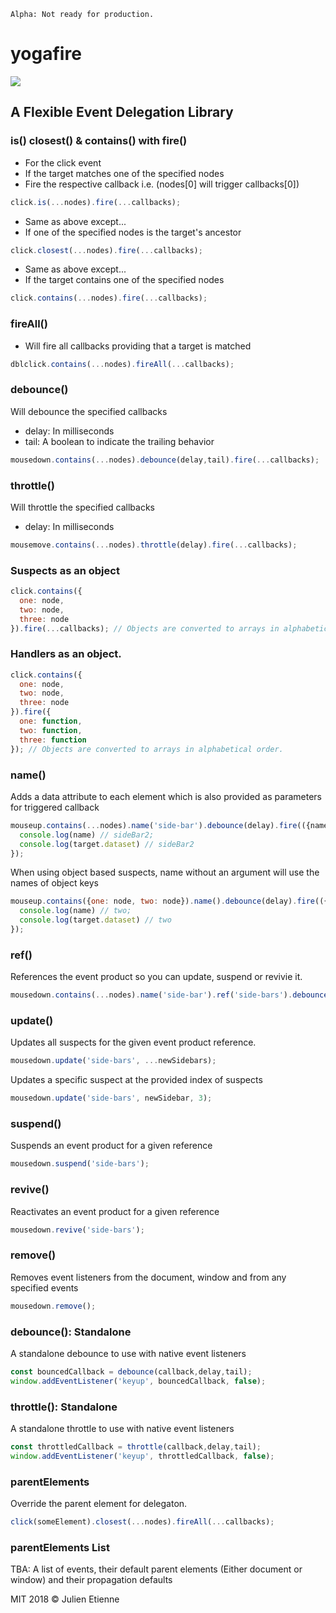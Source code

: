 ```
Alpha: Not ready for production.
```
# yogafire
<img src="https://preview.ibb.co/bYQGNa/yoga_fire.gif">

## A Flexible Event Delegation Library


### is() closest() & contains() with fire()
- For the click event 
- If the target matches one of the specified nodes
- Fire the respective callback i.e. (nodes[0] will trigger callbacks[0])
```javascript
click.is(...nodes).fire(...callbacks);
```
- Same as above except...
- If one of the specified nodes is the target's ancestor 
```javascript
click.closest(...nodes).fire(...callbacks);
```

- Same as above except...
- If the target contains one of the specified nodes
```javascript
click.contains(...nodes).fire(...callbacks);
```

### fireAll()
- Will fire all callbacks providing that a target is matched
```javascript
dblclick.contains(...nodes).fireAll(...callbacks);
```

### debounce() 
Will debounce the specified callbacks
- delay: In milliseconds 
- tail: A boolean to indicate the trailing behavior
```javascript
mousedown.contains(...nodes).debounce(delay,tail).fire(...callbacks);
```

### throttle() 
Will throttle the specified callbacks
- delay: In milliseconds 
```javascript
mousemove.contains(...nodes).throttle(delay).fire(...callbacks);
```
### Suspects as an object 
```javascript
click.contains({
  one: node,
  two: node,
  three: node
}).fire(...callbacks); // Objects are converted to arrays in alphabetical order.
```

### Handlers as an object.
```javascript
click.contains({
  one: node,
  two: node,
  three: node
}).fire({
  one: function,
  two: function,
  three: function
}); // Objects are converted to arrays in alphabetical order.
```
### name()
Adds a data attribute to each element which is also provided as parameters for triggered callback
```javascript
mouseup.contains(...nodes).name('side-bar').debounce(delay).fire(({name, target}) => {
  console.log(name) // sideBar2;
  console.log(target.dataset) // sideBar2
});
```
When using object based suspects, name without an argument will use the names of object keys  
```javascript
mouseup.contains({one: node, two: node}).name().debounce(delay).fire(({name, target}) => {
  console.log(name) // two;
  console.log(target.dataset) // two
});
```


### ref()
References the event product so you can update, suspend or revivie it. 
```javascript
mousedown.contains(...nodes).name('side-bar').ref('side-bars').debounce(delay).fire(...callbacks);
```

### update()
Updates all suspects for the given event product reference.
```javascript
mousedown.update('side-bars', ...newSidebars);
```
Updates a specific suspect at the provided index of suspects
```javascript
mousedown.update('side-bars', newSidebar, 3);
```
### suspend()
Suspends an event product for a given reference
```javascript
mousedown.suspend('side-bars');
```

### revive()
Reactivates an event product for a given reference
```javascript
mousedown.revive('side-bars');
```

### remove()
Removes event listeners from the document, window and from any specified events
```javascript
mousedown.remove();
```

### debounce(): Standalone
A standalone debounce to use with native event listeners 
```javascript
const bouncedCallback = debounce(callback,delay,tail);
window.addEventListener('keyup', bouncedCallback, false);
```

### throttle(): Standalone
A standalone throttle to use with native event listeners 
```javascript
const throttledCallback = throttle(callback,delay,tail);
window.addEventListener('keyup', throttledCallback, false);
```

### parentElements
Override the parent element for delegaton. 
```javascript
click(someElement).closest(...nodes).fireAll(...callbacks);
```

### parentElements List
TBA: A list of events, their default parent elements (Either document or window) and their propagation defaults 

MIT 2018 © Julien Etienne

